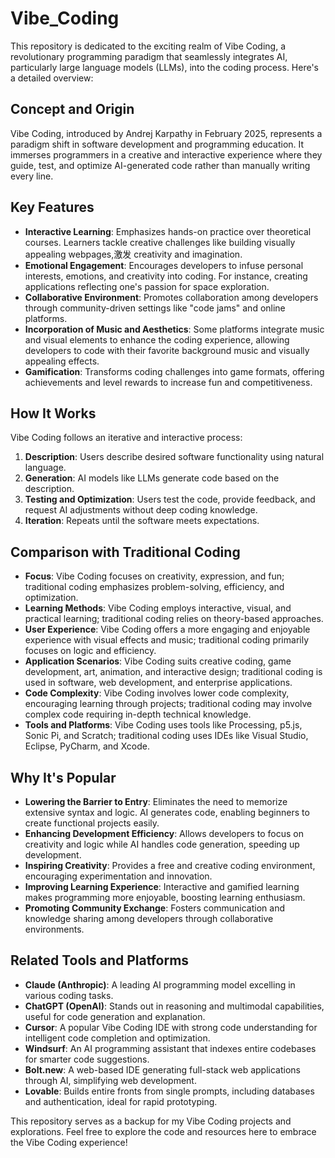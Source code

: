 # Vibe_Coding

This repository is dedicated to the exciting realm of Vibe Coding, a revolutionary programming paradigm that seamlessly integrates AI, particularly large language models (LLMs), into the coding process. Here's a detailed overview:

## Concept and Origin

Vibe Coding, introduced by Andrej Karpathy in February 2025, represents a paradigm shift in software development and programming education. It immerses programmers in a creative and interactive experience where they guide, test, and optimize AI-generated code rather than manually writing every line.

## Key Features

  * **Interactive Learning**: Emphasizes hands-on practice over theoretical courses. Learners tackle creative challenges like building visually appealing webpages,激发 creativity and imagination.
  * **Emotional Engagement**: Encourages developers to infuse personal interests, emotions, and creativity into coding. For instance, creating applications reflecting one's passion for space exploration.
  * **Collaborative Environment**: Promotes collaboration among developers through community-driven settings like "code jams" and online platforms.
  * **Incorporation of Music and Aesthetics**: Some platforms integrate music and visual elements to enhance the coding experience, allowing developers to code with their favorite background music and visually appealing effects.
  * **Gamification**: Transforms coding challenges into game formats, offering achievements and level rewards to increase fun and competitiveness.

## How It Works

Vibe Coding follows an iterative and interactive process:

  1. **Description**: Users describe desired software functionality using natural language.
  2. **Generation**: AI models like LLMs generate code based on the description.
  3. **Testing and Optimization**: Users test the code, provide feedback, and request AI adjustments without deep coding knowledge.
  4. **Iteration**: Repeats until the software meets expectations.

## Comparison with Traditional Coding

  * **Focus**: Vibe Coding focuses on creativity, expression, and fun; traditional coding emphasizes problem-solving, efficiency, and optimization.
  * **Learning Methods**: Vibe Coding employs interactive, visual, and practical learning; traditional coding relies on theory-based approaches.
  * **User Experience**: Vibe Coding offers a more engaging and enjoyable experience with visual effects and music; traditional coding primarily focuses on logic and efficiency.
  * **Application Scenarios**: Vibe Coding suits creative coding, game development, art, animation, and interactive design; traditional coding is used in software, web development, and enterprise applications.
  * **Code Complexity**: Vibe Coding involves lower code complexity, encouraging learning through projects; traditional coding may involve complex code requiring in-depth technical knowledge.
  * **Tools and Platforms**: Vibe Coding uses tools like Processing, p5.js, Sonic Pi, and Scratch; traditional coding uses IDEs like Visual Studio, Eclipse, PyCharm, and Xcode.

## Why It's Popular

  * **Lowering the Barrier to Entry**: Eliminates the need to memorize extensive syntax and logic. AI generates code, enabling beginners to create functional projects easily.
  * **Enhancing Development Efficiency**: Allows developers to focus on creativity and logic while AI handles code generation, speeding up development.
  * **Inspiring Creativity**: Provides a free and creative coding environment, encouraging experimentation and innovation.
  * **Improving Learning Experience**: Interactive and gamified learning makes programming more enjoyable, boosting learning enthusiasm.
  * **Promoting Community Exchange**: Fosters communication and knowledge sharing among developers through collaborative environments.

## Related Tools and Platforms

  * **Claude (Anthropic)**: A leading AI programming model excelling in various coding tasks.
  * **ChatGPT (OpenAI)**: Stands out in reasoning and multimodal capabilities, useful for code generation and explanation.
  * **Cursor**: A popular Vibe Coding IDE with strong code understanding for intelligent code completion and optimization.
  * **Windsurf**: An AI programming assistant that indexes entire codebases for smarter code suggestions.
  * **Bolt.new**: A web-based IDE generating full-stack web applications through AI, simplifying web development.
  * **Lovable**: Builds entire fronts from single prompts, including databases and authentication, ideal for rapid prototyping.

This repository serves as a backup for my Vibe Coding projects and explorations. Feel free to explore the code and resources here to embrace the Vibe Coding experience!
